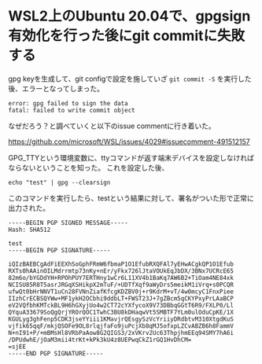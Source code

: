# WSL2上のUbuntu 20.04で、gpgsign有効化を行った後にgit commitに失敗する

gpg keyを生成して、git configで設定を施していざ `git commit -S` を実行した後、エラーとなってしまった。

```
error: gpg failed to sign the data
fatal: failed to write commit object
```

なぜだろう？と調べていくと以下のissue commentに行き着いた。

https://github.com/microsoft/WSL/issues/4029#issuecomment-491512157

GPG_TTYという環境変数に、ttyコマンドが返す端末デバイスを設定しなければならないということを知った。
これを設定した後、

`echo "test" | gpg --clearsign`

このコマンドを実行したら、testという結果に対して、署名がついた形で正常に出力された。

```
-----BEGIN PGP SIGNED MESSAGE-----
Hash: SHA512

test
-----BEGIN PGP SIGNATURE-----

iQIzBAEBCgAdFiEEXhSoGphFRmW6fbmaP1O1EfubRXQFAl7yEHwACgkQP1O1Efub
RXTs0hAAinOILMdrrmtp73nKy+nEr/yFkx726lJtaVOUkEqJbDX/3BNx7UCRcE65
82m6o/bYGDdYH+RPOhPUY7ERTHny1wCr6L11XV4b1BaKq7AW6B2+TiOam4NE84xk
NCISU85R8T5asrJRGqXSHikpX2mTuF/+UDTfXqf9aWyDrs5meikM1iVrq+s0PCQR
ufwQt0bHrNNVT1uCn28FVNnZiafKfcgKDZBV0j+r9KdrM+vT/4w0mcyC1FnxPiee
IIzhCrECBSQYWw+MF1ykH2OCbhi9ddbLT+FWST23J+7gZBcm5qCKYPxyPrLAaBCP
eV2VQfbhKMTckBL9H6hGXyjUo4w2CT72cYXfycoX9V73DBbqGGtT6R9/FXLP0/Ll
QYquA33679SoQgQrjYROrQOC1TwhC3BU8kDHaqwVt5SMBTF7YLm0ulOduCpKE/1X
KGULyg3ghFenp5CDK3jseYYiii1KMavjrQEsgySzVcYriiyDRdbtvM310XtgdKuS
vjfik65qqF/mkjQSOFe9OL8rlqjfaFo9juPcjXb8qMJ5ofxpLZCvABZB6h8FammV
N+nI91+P/+mBMsHl8VRbPaAow8G2QIGS3/2xVKrv2Uc63ThpjhmEEq94SMY7hA6i
/DPUdwhE/jOaM3mii4trKt+kPk3kU4z8UEPwqCkZ1rGQ1HvDhCM=
=sjEE
-----END PGP SIGNATURE-----
```
